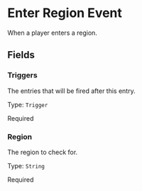 # Enter Region Event

When a player enters a region.

## Fields


### Triggers
The entries that will be fired after this entry.

Type: `Trigger`

Required

### Region
The region to check for.

Type: `String`

Required
